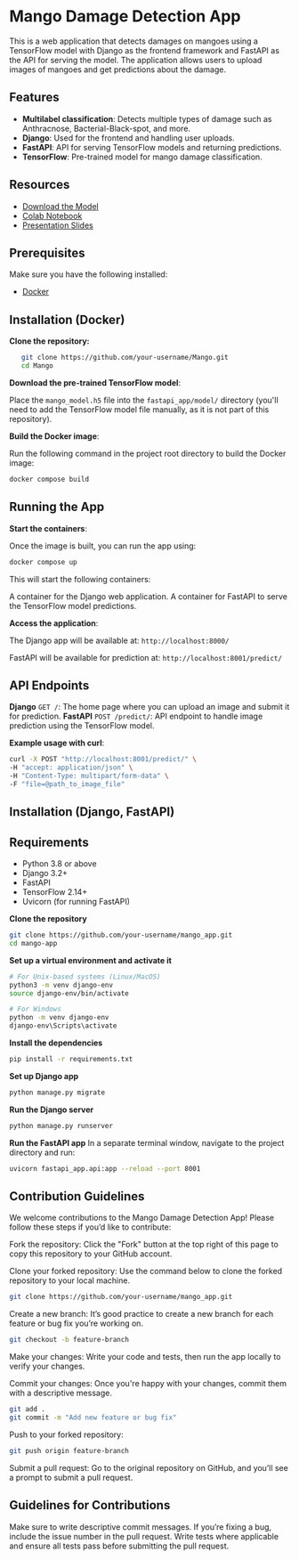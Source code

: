 # Mango Damage Detection App

This is a web application that detects damages on mangoes using a TensorFlow model with Django as the frontend framework and FastAPI as the API for serving the model. The application allows users to upload images of mangoes and get predictions about the damage.

## Features

- **Multilabel classification**: Detects multiple types of damage such as Anthracnose, Bacterial-Black-spot, and more.
- **Django**: Used for the frontend and handling user uploads.
- **FastAPI**: API for serving TensorFlow models and returning predictions.
- **TensorFlow**: Pre-trained model for mango damage classification.

## Resources
- [Download the Model](https://bit.ly/pyconmodelh5)
- [Colab Notebook](https://bit.ly/vgg19-model)
- [Presentation Slides](https://speakerdeck.com/kambale/serving-machine-learning-models-in-django-with-fastapi)

## Prerequisites

Make sure you have the following installed:

- [Docker](https://www.docker.com/get-started)

## Installation (Docker)

**Clone the repository:**

```bash
   git clone https://github.com/your-username/Mango.git
   cd Mango
```
**Download the pre-trained TensorFlow model**:

Place the `mango_model.h5` file into the `fastapi_app/model/` directory (you'll need to add the TensorFlow model file manually, as it is not part of this repository).

**Build the Docker image**:

Run the following command in the project root directory to build the Docker image:

```bash
docker compose build
```

## Running the App

**Start the containers**:

Once the image is built, you can run the app using:

```bash
docker compose up
```
This will start the following containers:

A container for the Django web application.
A container for FastAPI to serve the TensorFlow model predictions.

**Access the application**:

The Django app will be available at: `http://localhost:8000/`

FastAPI will be available for prediction at: `http://localhost:8001/predict/`

## API Endpoints
**Django**
`GET /`: The home page where you can upload an image and submit it for prediction.
**FastAPI**
`POST /predict/`: API endpoint to handle image prediction using the TensorFlow model.

**Example usage with curl**:

```bash
curl -X POST "http://localhost:8001/predict/" \
-H "accept: application/json" \
-H "Content-Type: multipart/form-data" \
-F "file=@path_to_image_file"
```

## Installation (Django, FastAPI)

## Requirements
- Python 3.8 or above
- Django 3.2+
- FastAPI
- TensorFlow 2.14+
- Uvicorn (for running FastAPI)

**Clone the repository**

```bash
git clone https://github.com/your-username/mango_app.git
cd mango-app
```
**Set up a virtual environment and activate it**

```bash
# For Unix-based systems (Linux/MacOS)
python3 -m venv django-env
source django-env/bin/activate

# For Windows
python -m venv django-env
django-env\Scripts\activate
```
**Install the dependencies**
```bash
pip install -r requirements.txt
```
**Set up Django app**
```bash
python manage.py migrate
```

**Run the Django server**
```bash
python manage.py runserver
```

**Run the FastAPI app**
In a separate terminal window, navigate to the project directory and run:

```bash
uvicorn fastapi_app.api:app --reload --port 8001
```

## Contribution Guidelines
We welcome contributions to the Mango Damage Detection App! Please follow these steps if you’d like to contribute:

Fork the repository: Click the "Fork" button at the top right of this page to copy this repository to your GitHub account.

Clone your forked repository: Use the command below to clone the forked repository to your local machine.

```bash
git clone https://github.com/your-username/mango_app.git
```
Create a new branch: It’s good practice to create a new branch for each feature or bug fix you’re working on.

```bash
git checkout -b feature-branch
```

Make your changes: Write your code and tests, then run the app locally to verify your changes.

Commit your changes: Once you're happy with your changes, commit them with a descriptive message.

```bash
git add .
git commit -m "Add new feature or bug fix"
```

Push to your forked repository:

```bash
git push origin feature-branch
```
Submit a pull request: Go to the original repository on GitHub, and you’ll see a prompt to submit a pull request.

## Guidelines for Contributions
Make sure to write descriptive commit messages.
If you’re fixing a bug, include the issue number in the pull request.
Write tests where applicable and ensure all tests pass before submitting the pull request.
